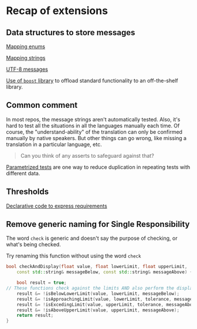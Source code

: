 # Recap of extensions

## Data structures to store messages

[Mapping enums](https://github.com/code-craft-igt-1/simple-monitor-in-cpp-manojsubrahmanian/blob/4608a4b1a075490f65140a06ffda5989e90b6a32/vitals_messages.h)

[Mapping strings](https://github.com/code-craft-igt-1/simple-monitor-in-cpp-Lokesh-Kumar-121/blob/ef5f17a648f3fbb7a3ce6390970fcce0f5600b0b/monitor.cpp)

[UTF-8 messages](https://github.com/code-craft-igt-1/simple-monitor-in-cpp-Sasikalaas28/blob/733e8a7269b98bd80fd1a5964f1d1962c0026586/monitor.cpp)

[Use of `boost` library](https://github.com/code-craft-igt-1/simple-monitor-in-cpp-lll2yu/blob/4c568883ecfbcde78a816fe6596d3fe74d6ae334/vitalchecker.cpp) to offload standard functionality to an off-the-shelf library.

## Common comment

In most repos, the message strings aren't automatically tested.
Also, it's hard to test all the situations in all the languages manually each time.
Of course, the "understand-ability" of the translation can only be confirmed manually by native speakers.
But other things can go wrong, like missing a translation in a particular language, etc.

>Can you think of any asserts to safeguard against that?

[Parametrized tests](https://github.com/code-craft-igt-1/simple-monitor-in-cpp-lll2yu/blob/4c568883ecfbcde78a816fe6596d3fe74d6ae334/test-vitalchecker.cpp) are one way to reduce duplication in repeating tests with different data.

## Thresholds

[Declarative code to express requirements](https://github.com/code-craft-igt-1/simple-monitor-in-cpp-manojsubrahmanian/blob/4608a4b1a075490f65140a06ffda5989e90b6a32/vitals_monitor.h)

## Remove generic naming for Single Responsibility

The word `check` is generic and doesn't say the purpose of checking, or what's being checked.

Try renaming this function without using the word `check`

```cpp
bool checkAndDisplay(float value, float lowerLimit, float upperLimit,
    const std::string& messageBelow, const std::string& messageAbove) {

    bool result = true;
// These functions check against the limits AND also perform the display of the given message
    result &= !isBelowLowerLimit(value, lowerLimit, messageBelow);
    result &= !isApproachingLimit(value, lowerLimit, tolerance, messageBelow);
    result &= !isExcedingLimit(value, upperLimit, tolerance, messageAbove);
    result &= !isAboveUpperLimit(value, upperLimit, messageAbove);
    return result;
}
```
